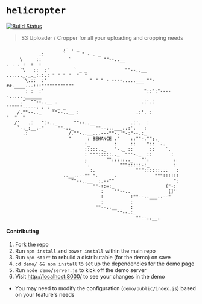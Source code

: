 # `helicropter`

[![Build Status](https://travis-ci.org/behance/helicropter.svg?branch=master)](https://travis-ci.org/behance/helicropter)

> S3 Uploader / Cropper for all your uploading and cropping needs

```
                     .- . _
            .:       `      " - . _
     \     ::          `            ""--..__                                                . . . :  :  :
     `\   ::  :'         ` _ _              ""--..__                       ......_._._:.:.: " " " "  "  "
      `\.::  :'                " " " - ----.....___ ""-##.____...:::""""""""""""
       : :  :'                                     "::":"-----......______
     ."  ""--..__ .                               .:'.:                   """"""-----. . . _ _ _
    /.""--.._    ""--..__ :                     .:'. :                                           "  "  "
   /'   .:   ":-.._      ""--..__             .:'.  :
    `-._:__.-"     ""-.._        ""--...___..:'.   :
      .:               /.""-..__...---""-.'"-:"--.:_
                       "      : BEHANCE .'    ::""-."";.
                             :_         :     ::    ":: `-.
                             :::::.._   '-._ ::      ::    `.
                             : """:::::.._  "''-._  ::       :
                             :       "":::::.._   "':         :
                             `.           """:::::-:_         :
                               :.               """::::::...   :
                     ..__..--"" ".      .              """::::::
                        ""--..__  :.--""                      ":
                                ""-+:=:_                   ("-:
                                   :    ""--.._             []'
                                   :          :""--..___..--"
                                   :          :
                                 ""--..__     :
                                         ""--.:_
                                                ""--..__.
```

#### Contributing

1. Fork the repo
1. Run `npm install` and `bower install` within the main repo
1. Run `npm start` to rebuild a distributable (for the demo) on save
1. `cd demo/ && npm install` to set up the dependencies for the demo page
1. Run `node demo/server.js` to kick off the demo server
1. Visit [http://localhost:8000/](http://localhost:8000) to see your changes in the demo
 - You may need to modify the configuration (`demo/public/index.js`) based on your feature's needs
